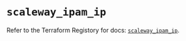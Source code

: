 # `scaleway_ipam_ip`

Refer to the Terraform Registory for docs: [`scaleway_ipam_ip`](https://registry.terraform.io/providers/scaleway/scaleway/2.39.0/docs/resources/ipam_ip).
